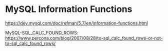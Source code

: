 # MySQL Information Functions



<https://dev.mysql.com/doc/refman/5.7/en/information-functions.html>


MySQL-SQL_CALC_FOUND_ROWS:  <https://www.percona.com/blog/2007/08/28/to-sql_calc_found_rows-or-not-to-sql_calc_found_rows/>
